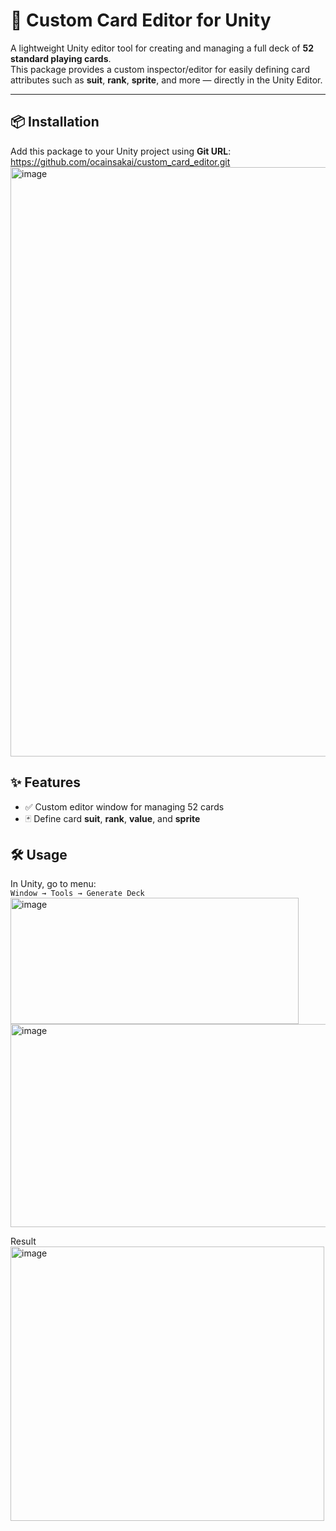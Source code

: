 # 🎴 Custom Card Editor for Unity

A lightweight Unity editor tool for creating and managing a full deck of **52 standard playing cards**.  
This package provides a custom inspector/editor for easily defining card attributes such as **suit**, **rank**, **sprite**, and more — directly in the Unity Editor.

---

## 📦 Installation

Add this package to your Unity project using **Git URL**: https://github.com/ocainsakai/custom_card_editor.git
<img width="1244" height="943" alt="image" src="https://github.com/user-attachments/assets/0b085019-fd73-4bc1-8a1b-c43425f4a472" />

## ✨ Features

- ✅ Custom editor window for managing 52 cards
- 🃏 Define card **suit**, **rank**, **value**, and **sprite**

## 🛠️ Usage

In Unity, go to menu:  
   `Window → Tools → Generate Deck`
<img width="461" height="202" alt="image" src="https://github.com/user-attachments/assets/655cfb35-6f44-460f-8c32-6eeeb7a4cb73" />
<img width="617" height="325" alt="image" src="https://github.com/user-attachments/assets/b5330afd-9f5a-460d-b7da-2a09c9043329" />

Result
<img width="502" height="439" alt="image" src="https://github.com/user-attachments/assets/c8b42d05-c562-4703-83d7-29086026a7f3" />


